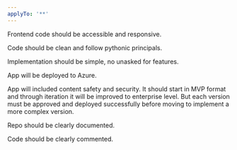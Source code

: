 ```yaml
---
applyTo: '**'
---
```

Frontend code should be accessible and responsive.

Code should be clean and follow pythonic principals.

Implementation should be simple, no unasked for features.

App will be deployed to Azure.

App will included content safety and security. It should start in MVP format and through iteration it will be improved to enterprise level. But each version must be approved and deployed successfully before moving to implement a more complex version.

Repo should be clearly documented.

Code should be clearly commented.